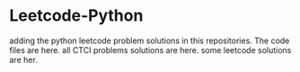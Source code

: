 # Leetcode-Python
adding the python leetcode problem solutions in this repositories. 
The code files are here.
all CTCI problems solutions are here.
some leetcode solutions are her.






















































































































































































































































































































































































































































































































































































